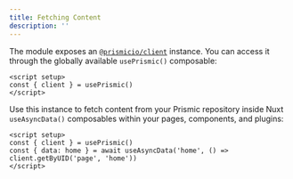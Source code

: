 ```yaml
---
title: Fetching Content
description: ''
---
```


The module exposes an [`@prismicio/client`](https://prismic.io/docs/technical-reference/prismicio-client?utm_campaign=devexp&utm_source=nuxt3doc&utm_medium=doc) instance. You can access it through the globally available `usePrismic()` composable:

```vue[app.vue]
<script setup>
const { client } = usePrismic()
</script>
```

Use this instance to fetch content from your Prismic repository inside Nuxt `useAsyncData()` composables within your pages, components, and plugins:

```vue[*.vue]
<script setup>
const { client } = usePrismic()
const { data: home } = await useAsyncData('home', () => client.getByUID('page', 'home'))
</script>
```
